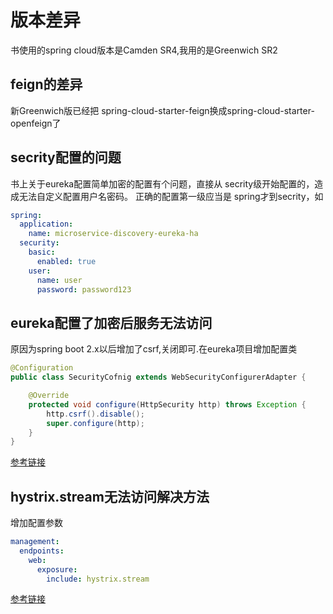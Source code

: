# 版本差异
书使用的spring cloud版本是Camden SR4,我用的是Greenwich SR2
## feign的差异
新Greenwich版已经把 spring-cloud-starter-feign换成spring-cloud-starter-openfeign了
## secrity配置的问题
书上关于eureka配置简单加密的配置有个问题，直接从 secrity级开始配置的，造成无法自定义配置用户名密码。
正确的配置第一级应当是 spring才到secrity，如
```yaml
spring:
  application:
    name: microservice-discovery-eureka-ha
  security:
    basic:
      enabled: true
    user:
      name: user
      password: password123
```
## eureka配置了加密后服务无法访问
原因为spring boot 2.x以后增加了csrf,关闭即可.在eureka项目增加配置类
```java
@Configuration
public class SecurityCofnig extends WebSecurityConfigurerAdapter {

    @Override
    protected void configure(HttpSecurity http) throws Exception {
        http.csrf().disable();
        super.configure(http);
    }
}

```
[参考链接](https://www.cnblogs.com/whm-blog/p/10847139.html)

## hystrix.stream无法访问解决方法
增加配置参数
```yaml
management:
  endpoints:
    web:
      exposure:
        include: hystrix.stream
```
[参考链接](https://windmt.com/2018/04/16/spring-cloud-5-hystrix-dashboard/)